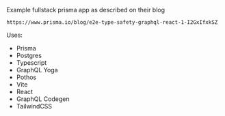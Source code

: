Example fullstack prisma app as described on their blog
```
https://www.prisma.io/blog/e2e-type-safety-graphql-react-1-I2GxIfxkSZ
```

Uses:
- Prisma
- Postgres
- Typescript
- GraphQL Yoga
- Pothos
- Vite
- React
- GraphQL Codegen
- TailwindCSS
